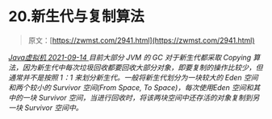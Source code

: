 <!--yml
category: 未分类
date: 0001-01-01 00:00:00
--->

# 20.新生代与复制算法

> 原文：[https://zwmst.com/2941.html](https://zwmst.com/2941.html)

   [ *Java虚拟机* ](https://zwmst.com/java%e8%99%9a%e6%8b%9f%e6%9c%ba)*[ <time datetime="2021-09-14T18:53:34+08:00"> 2021-09-14 </time> ](https://zwmst.com/2941.html)  目前大部分 JVM 的 GC 对于新生代都采取 Copying 算法，因为新生代中每次垃圾回收都要回收大部分对象，即要复制的操作比较少，但通常并不是按照 1：1 来划分新生代。一般将新生代划分为一块较大的 Eden 空间和两个较小的 Survivor 空间(From Space, To Space)，每次使用Eden 空间和其中的一块 Survivor 空间，当进行回收时，将该两块空间中还存活的对象复制到另一块 Survivor 空间中。*